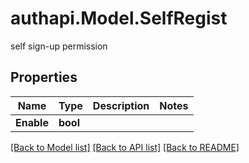 # authapi.Model.SelfRegist
self sign-up permission

## Properties

Name | Type | Description | Notes
------------ | ------------- | ------------- | -------------
**Enable** | **bool** |  | 

[[Back to Model list]](../README.md#documentation-for-models) [[Back to API list]](../README.md#documentation-for-api-endpoints) [[Back to README]](../README.md)

